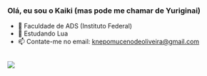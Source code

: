 ### Olá, eu sou o Kaiki (mas pode me chamar de Yuriginai)

- 📖 Faculdade de ADS (Instituto Federal) 
- 🌱 Estudando Lua
- 📫 Contate-me no email: knepomucenodeoliveira@gmail.com
##
  <picture>
  <source
    <img height="180cm" srcset="https://github-readme-stats.vercel.app/api?username=yuriginai&show_icons=true&theme=midnight-purple"
    media="(prefers-color-scheme: dark)"
  />
  <source
    srcset="https://github-readme-stats.vercel.app/api?username=yuriginai&show_icons=true"
    media="(prefers-color-scheme: light), (prefers-color-scheme: no-preference)"
  />
  <img src="https://github-readme-stats.vercel.app/api?username=yuriginai&show_icons=true" />
</picture>

##


  
